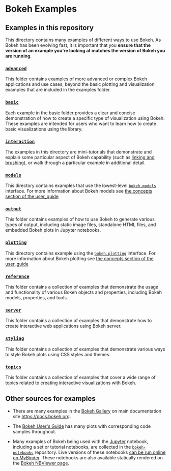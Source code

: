 # Bokeh Examples

## Examples in this repository

This directory contains many examples of different ways to use Bokeh. As Bokeh has been evolving
fast, it is important that you **ensure that the version of an example you're looking at matches
the version of Bokeh you are running**.

### [`advanced`](advanced/)
This folder contains examples of more advanced or complex Bokeh applications and use 
cases, beyond the basic plotting and visualization examples that are included in the 
examples folder.

### [`basic`](basic/)

Each example in the basic folder provides a clear and concise demonstration of how to 
create a specific type of visualization using Bokeh. These examples are intended for users 
who want to learn how to create basic visualizations using the library.

### [`interaction`](interaction/)

The examples in this directory are mini-tutorials that 
demonstrate and explain some particular aspect of Bokeh capability 
(such as [linking and brushing](http://www.infovis-wiki.net/index.php?title=Linking_and_Brushing)),
or walk through a particular example in additional detail.

### [`models`](models/)

This directory contains examples that use the lowest-level
[`bokeh.models`](https://docs.bokeh.org/en/latest/docs/reference/models.html)
interface. For more information about Bokeh models see 
[the concepts section of the user_guide](https://docs.bokeh.org/en/latest/docs/user_guide/concepts.html#interfaces)


### [`output`](output/)

This folder contains examples of how to use Bokeh to generate various types of output, 
including static image files, standalone HTML files, and embedded Bokeh plots in Jupyter 
notebooks.

### [`plotting`](plotting/)

This directory contains example using the
[`bokeh.plotting`](https://docs.bokeh.org/en/latest/docs/reference/plotting.html)
interface. For more information about Bokeh plotting see 
[the concepts section of the user_guide](https://docs.bokeh.org/en/latest/docs/user_guide/concepts.html#interfaces)

### [`reference`](reference/)

This folder contains a collection of examples that demonstrate the usage and 
functionality of various Bokeh objects and properties, including Bokeh models, properties, 
and tools.

### [`server`](server/)

This folder contains a collection of examples that demonstrate 
how to create interactive web applications using Bokeh server.

### [`styling`](styling/)

This folder contains a collection of examples that demonstrate 
various ways to style Bokeh plots using CSS styles and themes.

### [`topics`](topics/)

This folder contains a collection of examples that cover a 
wide range of topics related to creating interactive visualizations with Bokeh.


## Other sources for examples

* There are many examples in the [Bokeh Gallery](https://docs.bokeh.org/en/latest/docs/gallery.html) on main documentation site https://docs.bokeh.org.

* The [Bokeh User's Guide](https://docs.bokeh.org/en/latest/docs/user_guide.html) has many plots with corresponding code samples throughout.

* Many examples of Bokeh being used with the [Jupyter](http://jupyter.org) notebook, including a set or tutorial notebooks, are collected in the [`bokeh-notebooks`](https://github.com/bokeh/bokeh-notebooks) repository. Live versions of these notebooks [can be run online on MyBinder](https://mybinder.org/v2/gh/bokeh/bokeh-notebooks/HEAD?labpath=index.ipynb). These notebooks are also available statically rendered on the [Bokeh NBViewer page](http://nbviewer.jupyter.org/github/bokeh/bokeh-notebooks/blob/master/index.ipynb).
